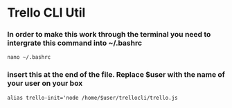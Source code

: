 <h1>Trello CLI Util</h1>

<h3>In order to make this work through the terminal you need to intergrate this command into ~/.bashrc</h3>
    
`nano ~/.bashrc`

<h3>insert this at the end of the file. Replace $user with the name of your user on your box </h3>

`alias trello-init='node /home/$user/trellocli/trello.js`